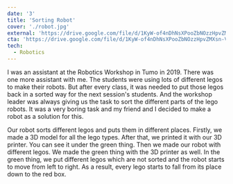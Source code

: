 ```yaml
---
date: '3'
title: 'Sorting Robot'
cover: './robot.jpg'
external: 'https://drive.google.com/file/d/1KyW-of4nDhNsXPooZbNOzzHpvZMXsn-V/view?usp=sharing'
cta: 'https://drive.google.com/file/d/1KyW-of4nDhNsXPooZbNOzzHpvZMXsn-V/view?usp=sharing'
tech:
  - Robotics
---
```



I was an assistant at the Robotics Workshop in Tumo in 2019. There was one more assistant with me. The students were using lots of different legos to make their robots. But after every class, it was needed to put those legos back in a sorted way for the next session's students. And the workshop leader was always giving us the task to sort the different parts of the lego robots. It was a very boring task and my friend and I decided to make a robot as a solution for this.

Our robot sorts different legos and puts them in different places. 
Firstly, we made a 3D model for all the lego types. After that, we printed it with our 3D printer. You can see it under the green thing. Then we made our robot with different legos.
We made the green thing with the 3D printer as well. In the green thing, we put different legos which are not sorted and the robot starts to move from left to right. As a result, every lego starts to fall from its place down to the red box.